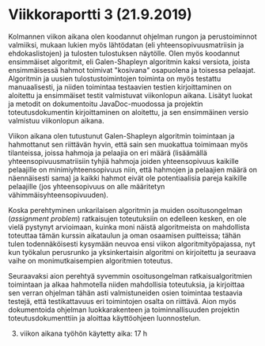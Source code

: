 # Viikkoraportti 3 (21.9.2019)

Kolmannen viikon aikana olen koodannut ohjelman rungon ja perustoiminnot valmiiksi, mukaan lukien myös lähtödatan (eli yhteensopivuusmatriisin ja ehdokaslistojen) ja tulosten tulostuksen näytölle. Olen myös koodannut ensimmäiset algoritmit, eli Galen-Shapleyn algoritmin kaksi versiota, joista ensimmäisessä hahmot toimivat "kosivana" osapuolena ja toisessa pelaajat. Algoritmin ja uusien tulostustoimintojen toiminta on myös testattu manuaalisesti, ja niiden toimintaa testaavien testien kirjoittaminen on aloitettu ja ensimmäiset testit valmistuvat viikonlopun aikana. Lisätyt luokat ja metodit on dokumentoitu JavaDoc-muodossa ja projektin toteutusdokumentin kirjoittaminen on aloitettu, ja sen ensimmäinen versio valmistuu viikonlopun aikana.

Viikon aikana olen tutustunut Galen-Shapleyn algoritmin toimintaan ja hahmottanut sen riittävän hyvin, että sain sen muokattua toimimaan myös tilanteissa, joissa hahmoja ja pelaajia on eri määrä (lisäämällä yhteensopivuusmatriisiin tyhjiä hahmoja joiden yhteensopivuus kaikille pelaajille on minimiyhteensopivuus niin, että hahmojen ja pelaajien määrä on näennäisesti sama) ja kaikki hahmot eivät ole potentiaalisia pareja kaikille pelaajille (jos yhteensopivuus on alle määritetyn vähimmäisyhteensopivuuden).

Koska perehtyminen unkarilaisen algoritmin ja muiden osoitusongelman (_assignment problem_) ratkaisujen toteutuksiin on edelleen kesken, en ole vielä pystynyt arvioimaan, kuinka moni näistä algoritmeista on mahdollista toteuttaa tämän kurssin aikataulun ja oman osaamisen puitteissa; tähän tulen todennäköisesti kysymään neuvoa ensi viikon algoritmityöpajassa, nyt kun työkalun perusrunko ja yksinkertaisin algoritmi on kirjoitettu ja seuraava vaihe on monimutkaisempien algoritmien toteutus.

Seuraavaksi aion perehtyä syvemmin osoitusongelman ratkaisualgoritmien toimintaan ja alkaa hahmotella niiden mahdollisia toteutuksia, ja kirjoittaa sen verran ohjelman tähän asti valmistuneiden osien toimintaa testaavia testejä, että testikattavuus eri toimintojen osalta on riittävä. Aion myös dokumentoida ohjelman luokkarakenteen ja toiminnallisuuden projektin toteutusdokumenttiin ja aloittaa käyttöohjeen luonnostelun.

3. viikon aikana työhön käytetty aika: 17 h
